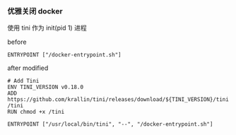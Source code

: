 

### 优雅关闭 docker 

使用 tini 作为 init(pid 1) 进程

before

```
ENTRYPOINT ["/docker-entrypoint.sh"]
```

after modified

```
# Add Tini
ENV TINI_VERSION v0.18.0
ADD https://github.com/krallin/tini/releases/download/${TINI_VERSION}/tini /tini
RUN chmod +x /tini

ENTRYPOINT ["/usr/local/bin/tini", "--", "/docker-entrypoint.sh"]
```
